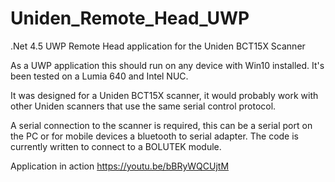 # Uniden_Remote_Head_UWP
.Net 4.5 UWP Remote Head application for the Uniden BCT15X Scanner

As a UWP application this should run on any device with Win10 installed.
It's been tested on a Lumia 640 and Intel NUC.

It was designed for a Uniden BCT15X scanner, it would probably work with other
Uniden scanners that use the same serial control protocol.

A serial connection to the scanner is required, this can be a serial port on the PC
or for mobile devices a bluetooth to serial adapter. The code is currently written
to connect to a BOLUTEK module.

Application in action https://youtu.be/bBRyWQCUjtM
